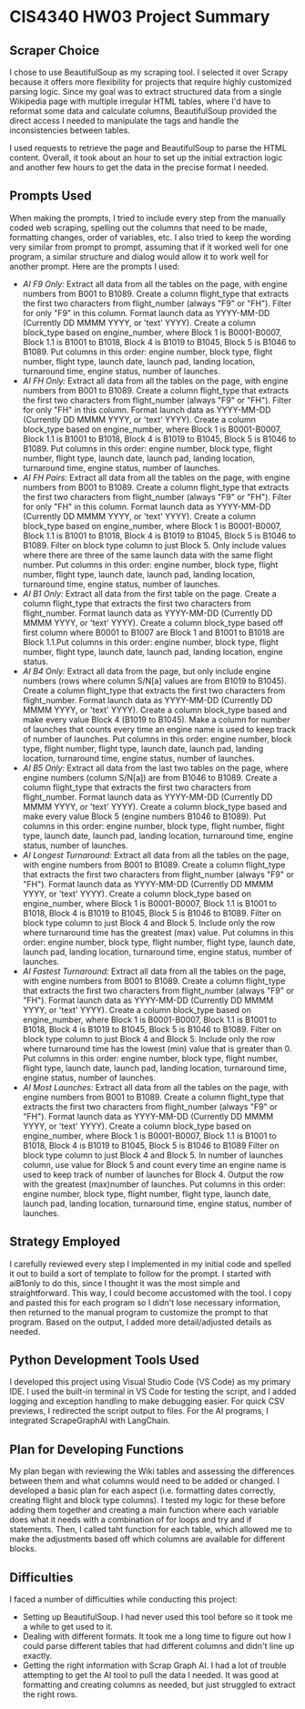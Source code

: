 # CIS4340 HW03 Project Summary

## Scraper Choice
I chose to use BeautifulSoup as my scraping tool. I selected it over Scrapy because it offers more flexibility for projects that require highly customized parsing logic. Since my goal was to extract structured data from a single Wikipedia page with multiple irregular HTML tables, where I'd have to reformat some data and calculate columns, BeautifulSoup provided the direct access I needed to manipulate the tags and handle the inconsistencies between tables.

I used requests to retrieve the page and BeautifulSoup to parse the HTML content. Overall, it took about an hour to set up the initial extraction logic and another few hours to get the data in the precise format I needed.

## Prompts Used
When making the prompts, I tried to include every step from the manually coded web scraping, spelling out the columns that need to be made, formatting changes, order of variables, etc. I also tried to keep the wording very similar from prompt to prompt, assuming that if it worked well for one program, a similar structure and dialog would allow it to work well for another prompt. Here are the prompts I used:
- *AI F9 Only:* Extract all data from all the tables on the page, with engine numbers from B001 to B1089. Create a column flight_type that extracts the first two characters from flight_number (always "F9" or "FH"). Filter for only "F9" in this column. Format launch data as YYYY-MM-DD (Currently DD MMMM YYYY, or 'text' YYYY). Create a column block_type based on engine_number, where Block 1 is B0001-B0007, Block 1.1 is B1001 to B1018, Block 4 is B1019 to B1045, Block 5 is B1046 to B1089. Put columns in this order: engine number, block type, flight number, flight type, launch date, launch pad, landing location, turnaround time, engine status, number of launches.
- *AI FH Only:* Extract all data from all the tables on the page, with engine numbers from B001 to B1089. Create a column flight_type that extracts the first two characters from flight_number (always "F9" or "FH"). Filter for only "FH" in this column. Format launch data as YYYY-MM-DD (Currently DD MMMM YYYY, or 'text' YYYY). Create a column block_type based on engine_number, where Block 1 is B0001-B0007, Block 1.1 is B1001 to B1018, Block 4 is B1019 to B1045, Block 5 is B1046 to B1089. Put columns in this order: engine number, block type, flight number, flight type, launch date, launch pad, landing location, turnaround time, engine status, number of launches.
- *AI FH Pairs:* Extract all data from all the tables on the page, with engine numbers from B001 to B1089. Create a column flight_type that extracts the first two characters from flight_number (always "F9" or "FH"). Filter for only "FH" in this column. Format launch data as YYYY-MM-DD (Currently DD MMMM YYYY, or 'text' YYYY). Create a column block_type based on engine_number, where Block 1 is B0001-B0007, Block 1.1 is B1001 to B1018, Block 4 is B1019 to B1045, Block 5 is B1046 to B1089. Filter on block type column to just Block 5. Only include values where there are three of the same launch data with the same flight number. Put columns in this order: engine number, block type, flight number, flight type, launch date, launch pad, landing location, turnaround time, engine status, number of launches.
- *AI B1 Only:* Extract all data from the first table on the page. Create a column flight_type that extracts the first two characters from flight_number. Format launch data as YYYY-MM-DD (Currently DD MMMM YYYY, or 'text' YYYY). Create a column block_type based off first column where B0001 to B1007 are Block 1 and B1001 to B1018 are Block 1.1.Put columns in this order: engine number, block type, flight number, flight type, launch date, launch pad, landing location, engine status.
- *AI B4 Only:* Extract all data from the page, but only include engine numbers (rows where column S/N[a] values are from B1019 to B1045). Create a column flight_type that extracts the first two characters from flight_number. Format launch data as YYYY-MM-DD (Currently DD MMMM YYYY, or 'text' YYYY). Create a column block_type based and make every value Block 4 (B1019 to B1045). Make a column for number of launches that counts every time an engine name is used to keep track of number of launches. Put columns in this order: engine number, block type, flight number, flight type, launch date, launch pad, landing location, turnaround time, engine status, number of launches.
- *AI B5 Only:* Extract all data from the last two tables on the page, where engine numbers (column S/N[a]) are from B1046 to B1089. Create a column flight_type that extracts the first two characters from flight_number. Format launch data as YYYY-MM-DD (Currently DD MMMM YYYY, or 'text' YYYY). Create a column block_type based and make every value Block 5 (engine numbers B1046 to B1089). Put columns in this order: engine number, block type, flight number, flight type, launch date, launch pad, landing location, turnaround time, engine status, number of launches.
- *AI Longest Turnaround:* Extract all data from all the tables on the page, with engine numbers from B001 to B1089. Create a column flight_type that extracts the first two characters from flight_number (always "F9" or "FH"). Format launch data as YYYY-MM-DD (Currently DD MMMM YYYY, or 'text' YYYY). Create a column block_type based on engine_number, where Block 1 is B0001-B0007, Block 1.1 is B1001 to B1018, Block 4 is B1019 to B1045, Block 5 is B1046 to B1089. Filter on block type column to just Block 4 and Block 5. Include only the row where turnaround time has the greatest (max) value. Put columns in this order: engine number, block type, flight number, flight type, launch date, launch pad, landing location, turnaround time, engine status, number of launches.
- *AI Fastest Turnaround:* Extract all data from all the tables on the page, with engine numbers from B001 to B1089. Create a column flight_type that extracts the first two characters from flight_number (always "F9" or "FH"). Format launch data as YYYY-MM-DD (Currently DD MMMM YYYY, or 'text' YYYY). Create a column block_type based on engine_number, where Block 1 is B0001-B0007, Block 1.1 is B1001 to B1018, Block 4 is B1019 to B1045, Block 5 is B1046 to B1089. Filter on block type column to just Block 4 and Block 5. Include only the row where turnaround time has the lowest (min) value that is greater than 0. Put columns in this order: engine number, block type, flight number, flight type, launch date, launch pad, landing location, turnaround time, engine status, number of launches.
- *AI Most Launches:* Extract all data from all the tables on the page, with engine numbers from B001 to B1089. Create a column flight_type that extracts the first two characters from flight_number (always "F9" or "FH"). Format launch data as YYYY-MM-DD (Currently DD MMMM YYYY, or 'text' YYYY). Create a column block_type based on engine_number, where Block 1 is B0001-B0007, Block 1.1 is B1001 to B1018, Block 4 is B1019 to B1045, Block 5 is B1046 to B1089
Filter on block type column to just Block 4 and Block 5. In number of launches column, use value for Block 5 and count every time an engine name is used to keep track of number of launches for Block 4. Output the row with the greatest (max)number of launches. Put columns in this order: engine number, block type, flight number, flight type, launch date, launch pad, landing location, turnaround time, engine status, number of launches.

## Strategy Employed
I carefully reviewed every step I implemented in my initial code and spelled it out to build a sort of template to follow for the prompt. I started with aiB1only to do this, since I thought it was the most simple and straightforward. This way, I could become accustomed with the tool. I copy and pasted this for each program so I didn't lose necessary information, then returned to the manual program to customize the prompt to that program. Based on the output, I added more detail/adjusted details as needed.

## Python Development Tools Used
I developed this project using Visual Studio Code (VS Code) as my primary IDE. I used the built-in terminal in VS Code for testing the script, and I added logging and exception handling to make debugging easier. For quick CSV previews, I redirected the script output to files. For the AI programs, I integrated ScrapeGraphAI with LangChain.

## Plan for Developing Functions
My plan began with reviewing the Wiki tables and assessing the differences between them and what columns would need to be added or changed. I developed a basic plan for each aspect (i.e. formatting dates correctly, creating flight and block type columns). I tested my logic for these before adding them together and creating a main function where each variable does what it needs with a combination of for loops and try and if statements. Then, I called taht function for each table, which allowed me to make the adjustments based off which columns are available for different blocks.

## Difficulties
I faced a number of difficulties while conducting this project:
- Setting up BeautifulSoup. I had never used this tool before so it took me a while to get used to it.
- Dealing with different formats. It took me a long time to figure out how I could parse different tables that had different columns and didn't line up exactly.
- Getting the right information with Scrap Graph AI. I had a lot of trouble attempting to get the AI tool to pull the data I needed. It was good at formatting and creating columns as needed, but just struggled to extract the right rows.
